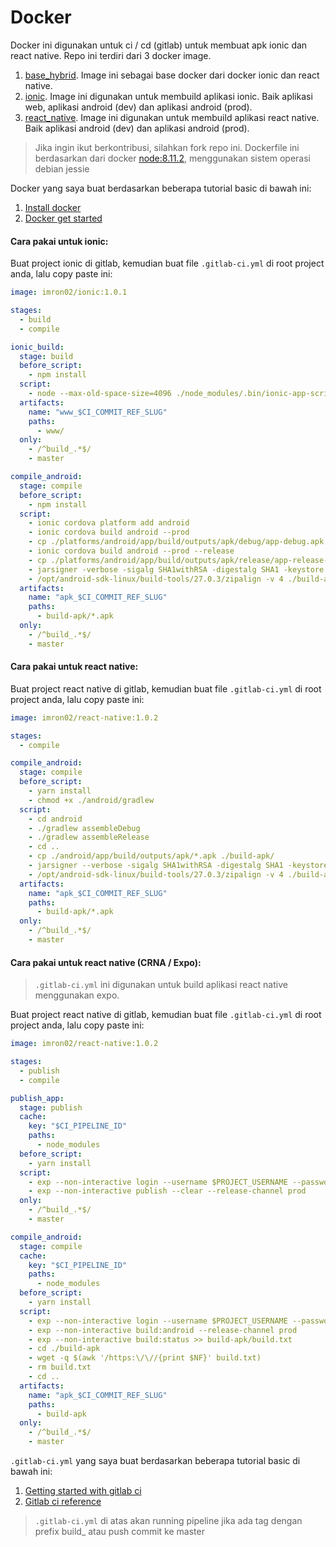 # Docker

Docker ini digunakan untuk ci / cd (gitlab) untuk membuat apk ionic dan react native.
Repo ini terdiri dari 3 docker image.

1. [base_hybrid](https://github.com/imron02/Docker/tree/master/base_hybrid). Image ini sebagai base docker dari docker ionic dan react native.
2. [ionic](https://github.com/imron02/Docker/tree/master/ionic). Image ini digunakan untuk membuild aplikasi ionic. Baik aplikasi web, aplikasi android (dev) dan aplikasi android (prod).
3. [react_native](https://github.com/imron02/Docker/tree/master/react_native). Image ini digunakan untuk membuild aplikasi react native. Baik aplikasi android (dev) dan aplikasi android (prod).

> Jika ingin ikut berkontribusi, silahkan fork repo ini.
> Dockerfile ini berdasarkan dari docker [node:8.11.2](https://hub.docker.com/_/node/), menggunakan sistem operasi debian jessie

Docker yang saya buat berdasarkan beberapa tutorial basic di bawah ini:
1. [Install docker](https://docs.docker.com/install/)
2. [Docker get started](https://docs.docker.com/get-started/)

#### Cara pakai untuk ionic:

Buat project ionic di gitlab, kemudian buat file `.gitlab-ci.yml` di root project anda, lalu copy paste ini:

```yaml
image: imron02/ionic:1.0.1

stages:
  - build
  - compile

ionic_build:
  stage: build
  before_script:
    - npm install
  script: 
    - node --max-old-space-size=4096 ./node_modules/.bin/ionic-app-scripts build --prod
  artifacts:
    name: "www_$CI_COMMIT_REF_SLUG"
    paths:
      - www/
  only:
    - /^build_.*$/
    - master

compile_android:
  stage: compile
  before_script:
    - npm install
  script: 
    - ionic cordova platform add android
    - ionic cordova build android --prod
    - cp ./platforms/android/app/build/outputs/apk/debug/app-debug.apk ./build-apk/
    - ionic cordova build android --prod --release
    - cp ./platforms/android/app/build/outputs/apk/release/app-release-unsigned.apk ./build-apk/
    - jarsigner -verbose -sigalg SHA1withRSA -digestalg SHA1 -keystore ./build/ionic_ci.jks -storepass $STORE_PASS ./build-apk/app-release-unsigned.apk ionic_ci
    - /opt/android-sdk-linux/build-tools/27.0.3/zipalign -v 4 ./build-apk/app-release-unsigned.apk ./build-apk/ionic_ci.apk
  artifacts:
    name: "apk_$CI_COMMIT_REF_SLUG"
    paths:
      - build-apk/*.apk
  only:
    - /^build_.*$/
    - master
```

#### Cara pakai untuk react native:

Buat project react native di gitlab, kemudian buat file `.gitlab-ci.yml` di root project anda, lalu copy paste ini:

```yaml
image: imron02/react-native:1.0.2

stages:
  - compile

compile_android:
  stage: compile
  before_script:
    - yarn install
    - chmod +x ./android/gradlew
  script: 
    - cd android
    - ./gradlew assembleDebug
    - ./gradlew assembleRelease
    - cd ..
    - cp ./android/app/build/outputs/apk/*.apk ./build-apk/
    - jarsigner --verbose -sigalg SHA1withRSA -digestalg SHA1 -keystore ./builds/react_native.keystore -storepass $STORE_PASS ./build-apk/app-release-unsigned.apk react_native
    - /opt/android-sdk-linux/build-tools/27.0.3/zipalign -v 4 ./build-apk/app-release-unsigned.apk ./build-apk/react_native.apk
  artifacts:
    name: "apk_$CI_COMMIT_REF_SLUG"
    paths:
      - build-apk/*.apk
  only:
    - /^build_.*$/
    - master

```

#### Cara pakai untuk react native (CRNA / Expo):

> `.gitlab-ci.yml` ini digunakan untuk build aplikasi react native menggunakan expo.

Buat project react native di gitlab, kemudian buat file `.gitlab-ci.yml` di root project anda, lalu copy paste ini:

```yaml
image: imron02/react-native:1.0.2

stages:
  - publish
  - compile

publish_app:
  stage: publish
  cache:
    key: "$CI_PIPELINE_ID"
    paths:
      - node_modules
  before_script:
    - yarn install
  script:
    - exp --non-interactive login --username $PROJECT_USERNAME --password $PROJECT_PASSWORD
    - exp --non-interactive publish --clear --release-channel prod
  only:
    - /^build_.*$/
    - master

compile_android:
  stage: compile
  cache:
    key: "$CI_PIPELINE_ID"
    paths:
      - node_modules
  before_script:
    - yarn install
  script: 
    - exp --non-interactive login --username $PROJECT_USERNAME --password $PROJECT_PASSWORD
    - exp --non-interactive build:android --release-channel prod
    - exp --non-interactive build:status >> build-apk/build.txt
    - cd ./build-apk
    - wget -q $(awk '/https:\/\//{print $NF}' build.txt)
    - rm build.txt
    - cd ..
  artifacts:
    name: "apk_$CI_COMMIT_REF_SLUG"
    paths:
      - build-apk
  only:
    - /^build_.*$/
    - master

```

`.gitlab-ci.yml` yang saya buat berdasarkan beberapa tutorial basic di bawah ini:
1. [Getting started with gitlab ci](https://docs.gitlab.com/ce/ci/quick_start/README.html)
2. [Gitlab ci reference](https://docs.gitlab.com/ce/ci/yaml/)

> `.gitlab-ci.yml` di atas akan running pipeline jika ada tag dengan prefix build_ atau push commit ke master